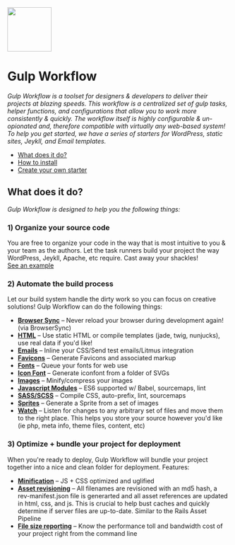<img src="https://avatars3.githubusercontent.com/u/15914827?v=3&s=200" width="100" height="100">

# Gulp Workflow
_Gulp Workflow is a toolset for designers & developers to deliver their projects at blazing speeds.  This workflow is a centralized set of gulp tasks, helper functions, and configurations that allow you to work more consistently & quickly.  The workflow itself is highly configurable & un-opionated and, therefore compatible with virtually any web-based system!  To help you get started, we have a series of starters for WordPress, static sites, Jeykll, and Email templates._  
  
* [What does it do?]()  
* [How to install]()  
* [Create your own starter]()  

## What does it do?
_Gulp Workflow is designed to help you the following things:_
  
### 1) Organize your source code
You are free to organize your code in the way that is most intuitive to you & your team as the authors.  Let the task runners build your project the way WordPress, Jeykll, Apache, etc require.  Cast away your shackles!  
[See an example](https://raw.githubusercontent.com/gulpworkflow/wiki-images/master/core-src-demo.png)  

### 2) Automate the build process
Let our build system handle the dirty work so you can focus on creative solutions!  Gulp Workflow can do the following things:
* **[Browser Sync]()** – Never reload your browser during development again! (via BrowserSync)
* **[HTML]()** – Use static HTML or compile templates (jade, twig, nunjucks), use real data if you'd like! 
* **[Emails]()** – Inline your CSS/Send test emails/Litmus integration
* **[Favicons]()** – Generate Favicons and associated markup
* **[Fonts]()** – Queue your fonts for web use
* **[Icon Font]()** – Generate iconfont from a folder of SVGs
* **[Images]()** – Minify/compress your images
* **[Javascript Modules]()** – ES6 supported w/ Babel, sourcemaps, lint
* **[SASS/SCSS]()** – Compile CSS, auto-prefix, lint, sourcemaps
* **[Sprites]()** – Generate a Sprite from a set of images
* **[Watch]()** – Listen for changes to any arbitrary set of files and move them to the right place.  This helps you store your source however you'd like (ie php, meta info, theme files, content, etc)

### 3) Optimize + bundle your project for deployment
When you're ready to deploy, Gulp Workflow will bundle your project together into a nice and clean folder for deployment.  Features:
* **[Minification]()** – JS + CSS optimized and uglified
* **[Asset revisioning]()** – All filenames are revisioned with an md5 hash, a rev-manifest.json file is generarted and all asset references are updated in html, css, and js.  This is crucial to help bust caches and quickly determine if server files are up-to-date.  Similar to the Rails Asset Pipeline
* **[File size reporting]()** – Know the performance toll and bandwidth cost of your project right from the command line
